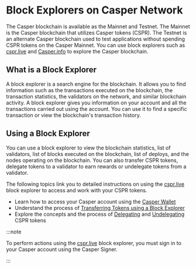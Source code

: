 # Block Explorers on Casper Network

The Casper blockchain is available as the Mainnet and Testnet. The Mainnet is the Casper blockchain that utilizes Casper tokens (CSPR). The Testnet is an alternate Casper blockchain used to test applications without spending CSPR tokens on the Casper Mainnet. You can use block explorers such as [cspr.live](https://cspr.live/) and [Casper.info](https://casper-trench.vercel.app/) to explore the Casper blockchain.

## What is a Block Explorer

A block explorer is a search engine for the blockchain. It allows you to find information such as the transactions executed on the blockchain, the transaction statistics, the validators on the network, and similar blockchain activity. A block explorer gives you information on your account and all the transactions carried out using the account. You can use it to find a specific transaction or view the blockchain's transaction history. 

##  Using a Block Explorer

You can use a block explorer to view the blockchain statistics, list of validators, list of blocks executed on the blockchain, list of deploys, and the nodes operating on the blockchain. You can also transfer CSPR tokens, delegate tokens to a validator to earn rewards or undelegate tokens from a validator.

The following topics link you to detailed instructions on using the [cspr.live](https://cspr.live/) block explorer to access and work with your CSPR tokens.

- Learn how to access your Casper account using the [Casper Wallet](https://www.casperwallet.io/)
- Understand the process of [Transferring Tokens using a Block Explorer](./token-transfer.md)
- Explore the concepts and the process of [Delegating](./delegate-ui.md) and [Undelegating](./undelegate-ui.md) CSPR tokens

:::note

To perform actions using the [cspr.live](https://cspr.live/) block explorer, you must sign in to your Casper account using the Casper Signer.

:::

